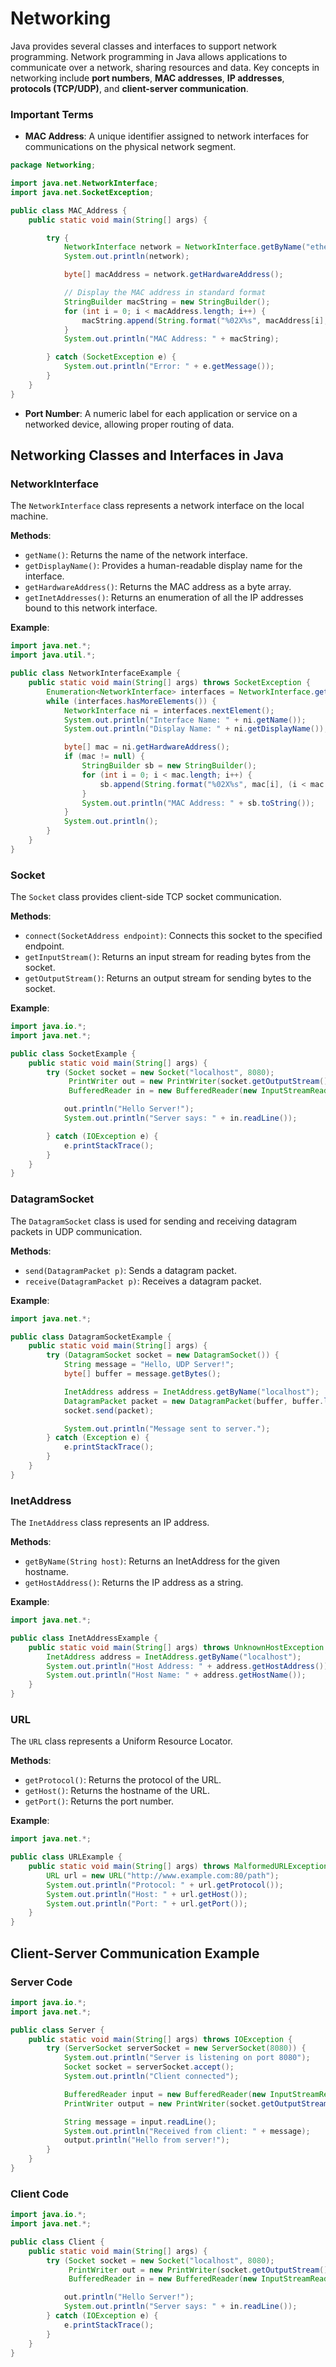 # Networking
Java provides several classes and interfaces to support network programming. Network programming in Java allows applications to communicate over a network, sharing resources and data. Key concepts in networking include **port numbers**, **MAC addresses**, **IP addresses**, **protocols (TCP/UDP)**, and **client-server communication**.

### Important Terms
- **MAC Address**: A unique identifier assigned to network interfaces for communications on the physical network segment.
```java
package Networking;

import java.net.NetworkInterface;
import java.net.SocketException;

public class MAC_Address {
    public static void main(String[] args) {

        try {
            NetworkInterface network = NetworkInterface.getByName("ethernet_1"); // network interface name
            System.out.println(network);

            byte[] macAddress = network.getHardwareAddress();

            // Display the MAC address in standard format
            StringBuilder macString = new StringBuilder();
            for (int i = 0; i < macAddress.length; i++) {
                macString.append(String.format("%02X%s", macAddress[i], (i < macAddress.length - 1) ? "-" : ""));
            }
            System.out.println("MAC Address: " + macString);

        } catch (SocketException e) {
            System.out.println("Error: " + e.getMessage());
        }
    }
}

```
- **Port Number**: A numeric label for each application or service on a networked device, allowing proper routing of data.

## Networking Classes and Interfaces in Java

### NetworkInterface
The `NetworkInterface` class represents a network interface on the local machine.

**Methods**:
- `getName()`: Returns the name of the network interface.
- `getDisplayName()`: Provides a human-readable display name for the interface.
- `getHardwareAddress()`: Returns the MAC address as a byte array.
- `getInetAddresses()`: Returns an enumeration of all the IP addresses bound to this network interface.

**Example**:
```java
import java.net.*;
import java.util.*;

public class NetworkInterfaceExample {
    public static void main(String[] args) throws SocketException {
        Enumeration<NetworkInterface> interfaces = NetworkInterface.getNetworkInterfaces();
        while (interfaces.hasMoreElements()) {
            NetworkInterface ni = interfaces.nextElement();
            System.out.println("Interface Name: " + ni.getName());
            System.out.println("Display Name: " + ni.getDisplayName());

            byte[] mac = ni.getHardwareAddress();
            if (mac != null) {
                StringBuilder sb = new StringBuilder();
                for (int i = 0; i < mac.length; i++) {
                    sb.append(String.format("%02X%s", mac[i], (i < mac.length - 1) ? "-" : ""));
                }
                System.out.println("MAC Address: " + sb.toString());
            }
            System.out.println();
        }
    }
}
```

### Socket
The `Socket` class provides client-side TCP socket communication.

**Methods**:
- `connect(SocketAddress endpoint)`: Connects this socket to the specified endpoint.
- `getInputStream()`: Returns an input stream for reading bytes from the socket.
- `getOutputStream()`: Returns an output stream for sending bytes to the socket.

**Example**:
```java
import java.io.*;
import java.net.*;

public class SocketExample {
    public static void main(String[] args) {
        try (Socket socket = new Socket("localhost", 8080);
             PrintWriter out = new PrintWriter(socket.getOutputStream(), true);
             BufferedReader in = new BufferedReader(new InputStreamReader(socket.getInputStream()))) {

            out.println("Hello Server!");
            System.out.println("Server says: " + in.readLine());

        } catch (IOException e) {
            e.printStackTrace();
        }
    }
}
```

### DatagramSocket
The `DatagramSocket` class is used for sending and receiving datagram packets in UDP communication.

**Methods**:
- `send(DatagramPacket p)`: Sends a datagram packet.
- `receive(DatagramPacket p)`: Receives a datagram packet.

**Example**:
```java
import java.net.*;

public class DatagramSocketExample {
    public static void main(String[] args) {
        try (DatagramSocket socket = new DatagramSocket()) {
            String message = "Hello, UDP Server!";
            byte[] buffer = message.getBytes();

            InetAddress address = InetAddress.getByName("localhost");
            DatagramPacket packet = new DatagramPacket(buffer, buffer.length, address, 9876);
            socket.send(packet);

            System.out.println("Message sent to server.");
        } catch (Exception e) {
            e.printStackTrace();
        }
    }
}
```

### InetAddress
The `InetAddress` class represents an IP address.

**Methods**:
- `getByName(String host)`: Returns an InetAddress for the given hostname.
- `getHostAddress()`: Returns the IP address as a string.

**Example**:
```java
import java.net.*;

public class InetAddressExample {
    public static void main(String[] args) throws UnknownHostException {
        InetAddress address = InetAddress.getByName("localhost");
        System.out.println("Host Address: " + address.getHostAddress());
        System.out.println("Host Name: " + address.getHostName());
    }
}
```

### URL
The `URL` class represents a Uniform Resource Locator.

**Methods**:
- `getProtocol()`: Returns the protocol of the URL.
- `getHost()`: Returns the hostname of the URL.
- `getPort()`: Returns the port number.

**Example**:
```java
import java.net.*;

public class URLExample {
    public static void main(String[] args) throws MalformedURLException {
        URL url = new URL("http://www.example.com:80/path");
        System.out.println("Protocol: " + url.getProtocol());
        System.out.println("Host: " + url.getHost());
        System.out.println("Port: " + url.getPort());
    }
}
```

## Client-Server Communication Example
### Server Code
```java
import java.io.*;
import java.net.*;

public class Server {
    public static void main(String[] args) throws IOException {
        try (ServerSocket serverSocket = new ServerSocket(8080)) {
            System.out.println("Server is listening on port 8080");
            Socket socket = serverSocket.accept();
            System.out.println("Client connected");

            BufferedReader input = new BufferedReader(new InputStreamReader(socket.getInputStream()));
            PrintWriter output = new PrintWriter(socket.getOutputStream(), true);

            String message = input.readLine();
            System.out.println("Received from client: " + message);
            output.println("Hello from server!");
        }
    }
}
```

### Client Code
```java
import java.io.*;
import java.net.*;

public class Client {
    public static void main(String[] args) {
        try (Socket socket = new Socket("localhost", 8080);
             PrintWriter out = new PrintWriter(socket.getOutputStream(), true);
             BufferedReader in = new BufferedReader(new InputStreamReader(socket.getInputStream()))) {

            out.println("Hello Server!");
            System.out.println("Server says: " + in.readLine());
        } catch (IOException e) {
            e.printStackTrace();
        }
    }
}
```
